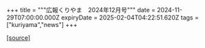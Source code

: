 +++
title = """広報くりやま　2024年12月号"""
date = 2024-11-29T07:00:00.000Z
expiryDate = 2025-02-04T04:22:51.620Z
tags = ["kuriyama","news"]
+++


[[source]](https://www.town.kuriyama.hokkaido.jp/site/koho/29562.html)
